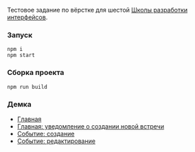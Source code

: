 Тестовое задание по вёрстке для шестой [Школы разработки интерфейсов](https://academy.yandex.ru/events/frontend/shri_msk-2018).


### Запуск
```
npm i
npm start
```

### Сборка проекта

```
npm run build
```

### Демка
+ [Главная](https://szhakupbekov.github.io/shri-test-task-2/build/index.html)
+ [Главная: уведомление о создании новой встречи](https://szhakupbekov.github.io/shri-test-task-2/build/index--new-event.html)
+ [Событие: создание](https://szhakupbekov.github.io/shri-test-task-2/build/event-new.html)
+ [Событие: редактирование](https://szhakupbekov.github.io/shri-test-task-2/build/event-edit.html)
